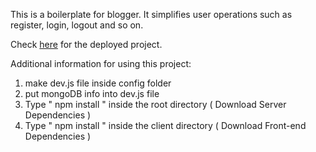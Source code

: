 This is a boilerplate for blogger.
It simplifies user operations such as register, login, logout and so on.

Check [here](https://blogger-boilerplate.herokuapp.com) for the deployed project.

Additional information for using this project:
1. make dev.js file inside config folder 
2. put mongoDB info into dev.js file 
3. Type  " npm install " inside the root directory  ( Download Server Dependencies ) 
4. Type " npm install " inside the client directory ( Download Front-end Dependencies )
